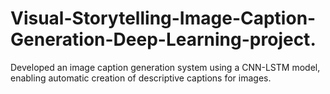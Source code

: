 # Visual-Storytelling-Image-Caption-Generation-Deep-Learning-project.
Developed an image caption generation system using a CNN-LSTM model, enabling automatic creation of descriptive captions for images.
